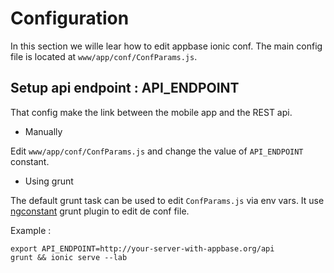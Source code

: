 # Configuration

In this section we wille lear how to edit appbase ionic conf.
The main config file is located at `www/app/conf/ConfParams.js`.

## Setup api endpoint : API_ENDPOINT

That config make the link between the mobile app and the REST api.

* Manually

Edit `www/app/conf/ConfParams.js` and change the value of `API_ENDPOINT` constant.

* Using grunt

The default grunt task can be used to edit `ConfParams.js` via env vars.
It use [ngconstant](https://github.com/werk85/grunt-ng-constant) grunt plugin to edit de conf file.

Example :

```
export API_ENDPOINT=http://your-server-with-appbase.org/api 
grunt && ionic serve --lab
```

